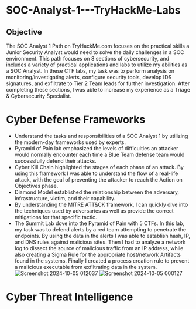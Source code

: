 # SOC-Analyst-1---TryHackMe-Labs

## Objective

The SOC Analyst 1 Path on TryHackMe.com focuses on the practical skills a Junior Security Analyst would need to solve the daily challenges in a SOC environment. This path focuses on 8 sections of cybersecurity, and includes a variety of practical applications and labs to utilize my abilities as a SOC Analyst. In these CTF labs, my task was to perform analysis on monitoring/investigating alerts, configure security tools, develop IDS signatures, and exfiltrate to Tier 2 Team leads for further investigation. After completing these sections, I was able to increase my experience as a Triage & Cybersecurity Specialist.

# Cyber Defense Frameworks

- Understand the tasks and responsibilities of a SOC Analyst 1 by utilizing the modern-day frameworks used by experts.
- Pyramid of Pain lab emphasized the levels of difficulties an attacker would normally encounter each time a Blue Team defense team would successfully defend their attacks.
- Cyber Kill Chain highlighted the stages of each phase of an attack. By using this framework I was able to understand the flow of a real-life attack, with the goal of preventing the attacker to reach the Action on Objectives phase.
- Diamond Model established the relationship between the adversary, infrastructure, victim, and their capability.
- By understanding the MITRE ATT&CK framework, I can quickly dive into the techniques used by adversaries as well as provide the correct mitigations for that specific tactic.<br>
- The Summit Lab dove into the Pyramid of Pain with 5 CTFs. In this lab, my task was to defend alerts by a red team attempting to penetrate the endpoints. By using the data in the alerts I was able to establish hash, IP, and DNS rules against malicious sites. Then I had to analyze a network log to dissect the source of malicious traffic from an IP address, while also creating a Sigma Rule for the appropriate host/network Artifacts found in the systems. Finally I created a process creation rule to prevent a malicious executable from exfiltrating data in the system.
![Screenshot 2024-10-05 012037](https://github.com/user-attachments/assets/71a44001-7694-4089-9e38-6ef6ad342ae7)
![Screenshot 2024-10-05 000127](https://github.com/user-attachments/assets/2bf0277e-ff1b-4310-9e73-67eee65087f3)


# Cyber Threat Intelligence
